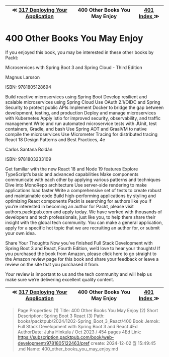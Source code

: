 
| ≪ [ 317 Deploying Your Application ](/books/packtpub/2024/1202-Spring_Boot_3_React/317) | 400 Other Books You May Enjoy | [ 401 Index ](/books/packtpub/2024/1202-Spring_Boot_3_React/401) ≫ |
|:----:|:----:|:----:|

# 400 Other Books You May Enjoy

If you enjoyed this book, you may be interested in these other books by Packt:

Microservices with Spring Boot 3 and Spring Cloud - Third Edition

Magnus Larsson

ISBN: 9781805128694

Build reactive microservices using Spring Boot
Develop resilient and scalable microservices using Spring Cloud
Use OAuth 2.1/OIDC and Spring Security to protect public APIs
Implement Docker to bridge the gap between development, testing, and production
Deploy and manage microservices with Kubernetes
Apply Istio for improved security, observability, and traffic management
Write and run automated microservice tests with JUnit, test containers, Gradle, and bash
Use Spring AOT and GraalVM to native compile the microservices
Use Micrometer Tracing for distributed tracing
React 18 Design Patterns and Best Practices, 4e

Carlos Santana Roldán

ISBN: 9781803233109

Get familiar with the new React 18 and Node 19 features
Explore TypeScript’s basic and advanced capabilities
Make components communicate with each other by applying various patterns and techniques
Dive into MonoRepo architecture
Use server-side rendering to make applications load faster
Write a comprehensive set of tests to create robust and maintainable code
Build high-performing applications by styling and optimizing React components
Packt is searching for authors like you
If you’re interested in becoming an author for Packt, please visit authors.packtpub.com and apply today. We have worked with thousands of developers and tech professionals, just like you, to help them share their insight with the global tech community. You can make a general application, apply for a specific hot topic that we are recruiting an author for, or submit your own idea.

Share Your Thoughts
Now you’ve finished Full Stack Development with Spring Boot 3 and React, Fourth Edition, we’d love to hear your thoughts! If you purchased the book from Amazon, please click here to go straight to the Amazon review page for this book and share your feedback or leave a review on the site that you purchased it from.

Your review is important to us and the tech community and will help us make sure we’re delivering excellent quality content.



| ≪ [ 317 Deploying Your Application ](/books/packtpub/2024/1202-Spring_Boot_3_React/317) | 400 Other Books You May Enjoy | [ 401 Index ](/books/packtpub/2024/1202-Spring_Boot_3_React/401) ≫ |
|:----:|:----:|:----:|

> Page Properties:
> (1) Title: 400 Other Books You May Enjoy
> (2) Short Description: Spring Boot 3 React
> (3) Path: books/packtpub/2024/1202-Spring_Boot_3_React/400
> Book Jemok: Full Stack Development with Spring Boot 3 and React 4Ed
> AuthorDate: Juha Hinkula / Oct 2023 / 454 pages 4Ed
> Link: https://subscription.packtpub.com/book/web-development/9781805122463/pref
> create: 2024-12-02 월 15:49:45
> .md Name: 400_other_books_you_may_enjoy.md

